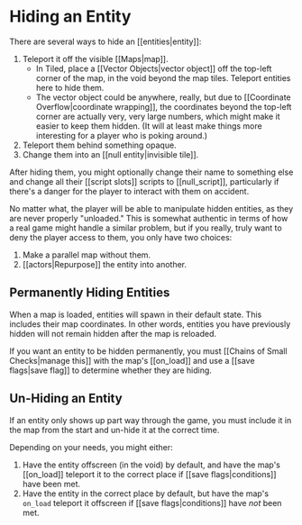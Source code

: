 # Hiding an Entity

There are several ways to hide an [[entities|entity]]:

1. Teleport it off the visible [[Maps|map]].
	- In Tiled, place a [[Vector Objects|vector object]] off the top-left corner of the map, in the void beyond the map tiles. Teleport entities here to hide them.
	- The vector object could be anywhere, really, but due to [[Coordinate Overflow|coordinate wrapping]], the coordinates beyond the top-left corner are actually very, very large numbers, which might make it easier to keep them hidden. (It will at least make things more interesting for a player who is poking around.)
2. Teleport them behind something opaque.
3. Change them into an [[null entity|invisible tile]].

After hiding them, you might optionally change their name to something else and change all their [[script slots]] scripts to [[null_script]], particularly if there's a danger for the player to interact with them on accident.

No matter what, the player will be able to manipulate hidden entities, as they are never properly "unloaded." This is somewhat authentic in terms of how a real game might handle a similar problem, but if you really, truly want to deny the player access to them, you only have two choices:

1. Make a parallel map without them.
2. [[actors|Repurpose]] the entity into another. 

## Permanently Hiding Entities

When a map is loaded, entities will spawn in their default state. This includes their map coordinates. In other words, entities you have previously hidden will not remain hidden after the map is reloaded.

If you want an entity to be hidden permanently, you must [[Chains of Small Checks|manage this]] with the map's [[on_load]] and use a [[save flags|save flag]] to determine whether they are hiding.

## Un-Hiding an Entity

If an entity only shows up part way through the game, you must include it in the map from the start and un-hide it at the correct time.

Depending on your needs, you might either:

1. Have the entity offscreen (in the void) by default, and have the map's [[on_load]] teleport it to the correct place if [[save flags|conditions]] have been met.
2. Have the entity in the correct place by default, but have the map's `on_load` teleport it offscreen if [[save flags|conditions]] have *not* been met.
